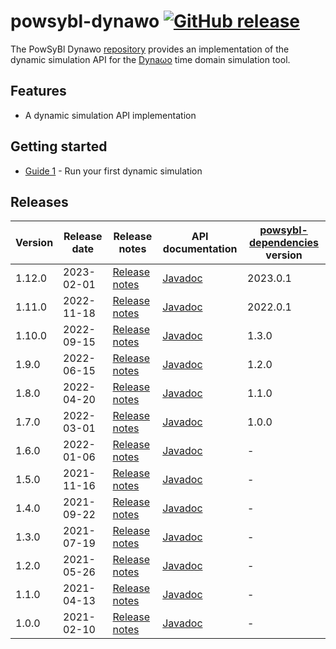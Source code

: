 # powsybl-dynawo [![GitHub release](https://img.shields.io/github/release/powsybl/powsybl-dynawo.svg?sort=semver)](https://github.com/powsybl/powsybl-dynawo/releases/)
The PowSyBl Dynawo [repository](https://github.com/powsybl/powsybl-dynawo) provides an implementation of the dynamic simulation API for the [Dyna&omega;o](https://dynawo.github.io/) time domain simulation tool.  

## Features

- A dynamic simulation API implementation

## Getting started

- [Guide 1]() - Run your first dynamic simulation

## Releases

| Version | Release date | Release notes                                                                   | API documentation                                                              | [powsybl-dependencies](https://github.com/powsybl/powsybl-dependencies) version |
|---------|--------------|---------------------------------------------------------------------------------|--------------------------------------------------------------------------------|---------------------------------------------------------------------------------|
| 1.12.0  | 2023-02-01   | [Release notes](https://github.com/powsybl/powsybl-dynawo/releases/tag/v1.12.0) | [Javadoc](https://javadoc.io/doc/com.powsybl/powsybl-dynawo/1.12.0/index.html) | 2023.0.1                                                                        |
| 1.11.0  | 2022-11-18   | [Release notes](https://github.com/powsybl/powsybl-dynawo/releases/tag/v1.11.0) | [Javadoc](https://javadoc.io/doc/com.powsybl/powsybl-dynawo/1.11.0/index.html) | 2022.0.1                                                                        |
| 1.10.0  | 2022-09-15   | [Release notes](https://github.com/powsybl/powsybl-dynawo/releases/tag/v1.10.0) | [Javadoc](https://javadoc.io/doc/com.powsybl/powsybl-dynawo/1.10.0/index.html) | 1.3.0                                                                           |
| 1.9.0   | 2022-06-15   | [Release notes](https://github.com/powsybl/powsybl-dynawo/releases/tag/v1.9.0)  | [Javadoc](https://javadoc.io/doc/com.powsybl/powsybl-dynawo/1.9.0/index.html)  | 1.2.0                                                                           |
| 1.8.0   | 2022-04-20   | [Release notes](https://github.com/powsybl/powsybl-dynawo/releases/tag/v1.8.0)  | [Javadoc](https://javadoc.io/doc/com.powsybl/powsybl-dynawo/1.8.0/index.html)  | 1.1.0                                                                           |
| 1.7.0   | 2022-03-01   | [Release notes](https://github.com/powsybl/powsybl-dynawo/releases/tag/v1.7.0)  | [Javadoc](https://javadoc.io/doc/com.powsybl/powsybl-dynawo/1.7.0/index.html)  | 1.0.0                                                                           |
| 1.6.0   | 2022-01-06   | [Release notes](https://github.com/powsybl/powsybl-dynawo/releases/tag/v1.6.0)  | [Javadoc](https://javadoc.io/doc/com.powsybl/powsybl-dynawo/1.6.0/index.html)  | -                                                                               |
| 1.5.0   | 2021-11-16   | [Release notes](https://github.com/powsybl/powsybl-dynawo/releases/tag/v1.5.0)  | [Javadoc](https://javadoc.io/doc/com.powsybl/powsybl-dynawo/1.5.0/index.html)  | -                                                                               |
| 1.4.0   | 2021-09-22   | [Release notes](https://github.com/powsybl/powsybl-dynawo/releases/tag/v1.4.0)  | [Javadoc](https://javadoc.io/doc/com.powsybl/powsybl-dynawo/1.4.0/index.html)  | -                                                                               |
| 1.3.0   | 2021-07-19   | [Release notes](https://github.com/powsybl/powsybl-dynawo/releases/tag/v1.3.0)  | [Javadoc](https://javadoc.io/doc/com.powsybl/powsybl-dynawo/1.3.0/index.html)  | -                                                                               |
| 1.2.0   | 2021-05-26   | [Release notes](https://github.com/powsybl/powsybl-dynawo/releases/tag/v1.2.0)  | [Javadoc](https://javadoc.io/doc/com.powsybl/powsybl-dynawo/1.2.0/index.html)  | -                                                                               |
| 1.1.0   | 2021-04-13   | [Release notes](https://github.com/powsybl/powsybl-dynawo/releases/tag/v1.1.0)  | [Javadoc](https://javadoc.io/doc/com.powsybl/powsybl-dynawo/1.1.0/index.html)  | -                                                                               |
| 1.0.0   | 2021-02-10   | [Release notes](https://github.com/powsybl/powsybl-dynawo/releases/tag/v1.0.0)  | [Javadoc](https://javadoc.io/doc/com.powsybl/powsybl-dynawo/1.0.0/index.html)  | -                                                                               |
